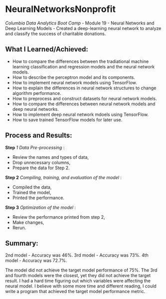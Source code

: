 # NeuralNetworksNonprofit
_Columbia Data Analytics Boot Camp_ - Module 19 - Neural Networks and Deep Learning Models - Created a deep-learning neural network to analyze and classify the success of charitable donations.

## What I Learned/Achieved:
- How to compare the differences between the tradiational machine learning classification and regression models and the neural network models.
- How to describe the perceptron model and its components.
- How to implement neural network models using TensorFlow.
- How to explain the differences in neural network structures to change algorithm performance.
- How to preprocess and construct datasets for neural network models.
- How to compare the differences between neural network models and deep neural networks.
- How to implement deep neural network mdoels using TensorFlow.
- How to save trained TensorFlow models for later use.

## Process and Results:
__Step__ _1 Data Pre-processing_ :
* Review the names and types of data,
* Drop unnecessary columns,
* Prepare the data for Step 2.

__Step 2__ _Compiling, training, and evaluation of the model_ :
* Compiled the data,
* Trained the model,
* Printed the performance. 

__Step 3__ _Optimization of the model_ :
* Review the performance printed from step 2,
* Make changes,
* Rerun.

## Summary:
2nd model - Accuracy was 46%.
3rd model - Accuracy was 73%.
4th model - Accuracy was 72.7%. 

The model did not achieve the target model performance of 75%. The 3rd and fourth models were the closest, yet they did not achieve the target result. I had a hard time figuring out which variables were affecting the neural model. I believe with some more time and different reading, I could write a program that achieved the target model performance metric.
